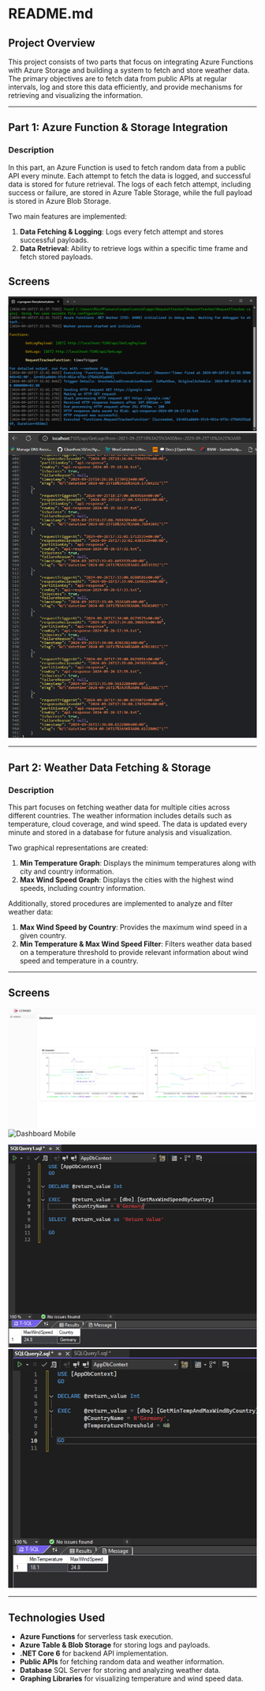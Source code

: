 # README.md

## Project Overview

This project consists of two parts that focus on integrating Azure Functions with Azure Storage and building a system to fetch and store weather data. The primary objectives are to fetch data from public APIs at regular intervals, log and store this data efficiently, and provide mechanisms for retrieving and visualizing the information.

---

## Part 1: Azure Function & Storage Integration

### Description

In this part, an Azure Function is used to fetch random data from a public API every minute. Each attempt to fetch the data is logged, and successful data is stored for future retrieval. The logs of each fetch attempt, including success or failure, are stored in Azure Table Storage, while the full payload is stored in Azure Blob Storage.

Two main features are implemented:

1. **Data Fetching & Logging**: Logs every fetch attempt and stores successful payloads.
2. **Data Retrieval**: Ability to retrieve logs within a specific time frame and fetch stored payloads.

## Screens

![Dashboard](docs/az-func.png)
![Dashboard Mobile](docs/az-func-get-logs.png)

---

## Part 2: Weather Data Fetching & Storage

### Description

This part focuses on fetching weather data for multiple cities across different countries. The weather information includes details such as temperature, cloud coverage, and wind speed. The data is updated every minute and stored in a database for future analysis and visualization.

Two graphical representations are created:

1. **Min Temperature Graph**: Displays the minimum temperatures along with city and country information.
2. **Max Wind Speed Graph**: Displays the cities with the highest wind speeds, including country information.

Additionally, stored procedures are implemented to analyze and filter weather data:

1. **Max Wind Speed by Country**: Provides the maximum wind speed in a given country.
2. **Min Temperature & Max Wind Speed Filter**: Filters weather data based on a temperature threshold to provide relevant information about wind speed and temperature in a country.

---

## Screens

![Dashboard](docs/dasboard.png)
![Dashboard Mobile](docs/dashboard-mobile.png.png)

![Dashboard Mobile](docs/sp-GetMaxWindSpeedByCountry.png)
![Dashboard Mobile](docs/sp-GetMinTempAndMaxWindByCountry.png)

---

## Technologies Used

- **Azure Functions** for serverless task execution.
- **Azure Table & Blob Storage** for storing logs and payloads.
- **.NET Core 6** for backend API implementation.
- **Public APIs** for fetching random data and weather information.
- **Database** SQL Server for storing and analyzing weather data.
- **Graphing Libraries** for visualizing temperature and wind speed data.
